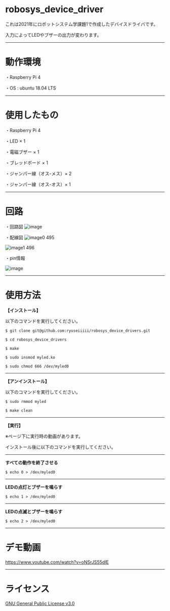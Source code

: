 # robosys_device_driver
これは2021年にロボットシステム学課題1で作成したデバイスドライバです。

入力によってLEDやブザーの出力が変わります。
***
# 動作環境
・Raspberry Pi 4

・OS : ubuntu 18.04 LTS
***
# 使用したもの
・Raspberry Pi 4

・LED × 1

・電磁ブザー × 1

・ブレッドボード × 1

・ジャンパー線（オス-メス）× 2

・ジャンパー線（オス-オス）× 1
***
# 回路

・回路図
![image](https://user-images.githubusercontent.com/92899820/146334518-2a3d00d7-e971-440e-bd79-09a335ba3945.png)


・配線図
![image0 495](https://user-images.githubusercontent.com/92899820/146334575-dc47aa5a-8b70-419e-8084-4aea567f836d.jpeg)

![image1 496](https://user-images.githubusercontent.com/92899820/146334599-4c2eeb6e-7c3c-45ce-9be2-1a42fb29c22a.jpeg)


・pin情報

![image](https://user-images.githubusercontent.com/92899820/145713427-35931895-a114-4aae-8761-1b0c34c36515.png)
***
# 使用方法
**【インストール】**

以下のコマンドを実行してください。

```
$ git clone git@github.com:ryuseiiiii/robosys_device_drivers.git

$ cd robosys_device_drivers

$ make

$ sudo insmod myled.ko

$ sudo chmod 666 /dev/myled0
```
***
**【アンインストール】**

以下のコマンドを実行してください。

```
$ sudo rmmod myled

$ make clean
```
***
**【実行】**

※ページ下に実行時の動画があります。

インストール後に以下のコマンドを実行してください。
***
**すべての動作を終了させる**
```
$ echo 0 > /dev/myled0
```
***
**LEDの点灯とブザーを鳴らす**
```
$ echo 1 > /dev/myled0
```
***
**LEDの点滅とブザーを鳴らす**
```
$ echo 2 > /dev/myled0
```
***
# デモ動画
https://www.youtube.com/watch?v=oNSrJS55dIE
***
# ライセンス
[GNU General Public License v3.0](https://github.com/ryuseiiiii/robosys_device_drivers/blob/main/COPYING)
